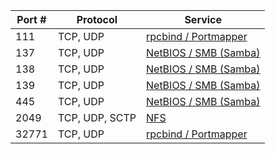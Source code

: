 | Port # | Protocol       | Service |
|--------|----------------|---------|
|    111 | TCP, UDP       | [rpcbind / Portmapper](../Services/rpcbind_PortMapper/README.md) |
|    137 | TCP, UDP       | [NetBIOS / SMB (Samba) ](../Services/NetBIOS_SMB_Samba/README.md) |
|    138 | TCP, UDP       | [NetBIOS / SMB (Samba) ](../Services/NetBIOS_SMB_Samba/README.md) |
|    139 | TCP, UDP       | [NetBIOS / SMB (Samba) ](../Services/NetBIOS_SMB_Samba/README.md) |
|    445 | TCP, UDP       | [NetBIOS / SMB (Samba) ](../Services/NetBIOS_SMB_Samba/README.md) |
|   2049 | TCP, UDP, SCTP | [NFS](../Services/NFS/README.md) |
|  32771 | TCP, UDP       | [rpcbind / Portmapper](../Services/rpcbind_PortMapper/README.md) |
